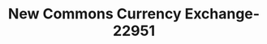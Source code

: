 ---
f_zip-code: 60073
f_state-code: IL
title: New Commons Currency Exchange-22951
f_phone: 847-223-3232
f_city-only: Round Lake
f_address: 811 E Rollins Rd Round Lake
f_location-unique-id: '22951'
slug: new-commons-currency-exchange-22951
updated-on: '2024-05-30T13:46:58.046Z'
created-on: '2024-05-30T13:36:59.803Z'
published-on: '2024-05-30T13:54:32.469Z'
f_city-state: cms/city/round-lake-il.md
f_company: cms/company/new-commons-currency-exchange.md
f_state: cms/state/illinois.md
layout: '[payday-loan].html'
tags: payday-loan
---